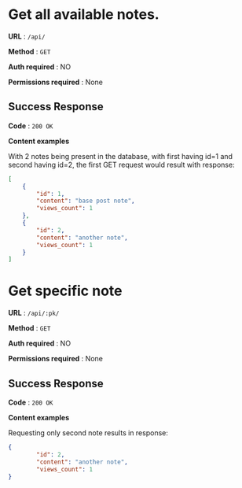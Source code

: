 # Get all available notes.

**URL** : `/api/`

**Method** : `GET`

**Auth required** : NO

**Permissions required** : None

## Success Response

**Code** : `200 OK`

**Content examples**

With 2 notes being present in the database, with first having id=1 and second having id=2, 
the first GET request would result with response:

```json
[
    {
        "id": 1,
        "content": "base post note",
        "views_count": 1
    },
    {
        "id": 2,
        "content": "another note",
        "views_count": 1
    }
]
```

# Get specific note

**URL** : `/api/:pk/`

**Method** : `GET`

**Auth required** : NO

**Permissions required** : None

## Success Response

**Code** : `200 OK`

**Content examples**

Requesting only second note results in response:

```json
{
        "id": 2,
        "content": "another note",
        "views_count": 1
}
```
